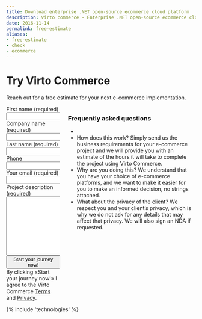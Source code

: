 ```yaml
---
title: Download enterprise .NET open-source ecommerce cloud platform
description: Virto commerce - Enterprise .NET open-source ecommerce cloud platform. Try Now!
date: 2016-11-14
permalink: free-estimate
aliases: 
- free-estimate
- check
- ecommerce
---
```

<div class="roadmap __responsive">
	<h1 class="head-title">Try Virto Commerce</h1>
	<p class="text">Reach out for a free estimate for your next e-commerce implementation.</p>
	<div class="columns">
		<div class="column">
			<div class="block">
                <form action="" method="post">
                    <input id="Contact[Subject]" type="hidden" name="Contact[Subject]" value="Free Estimate" />
                    <input id="Contact[RedirectUrl]" type="hidden" name="Contact[RedirectUrl]" value="~/thank-you" />
                    <div class="column">
                        <div class="control-group">
                            <label for="FullName">First name (required)</label>
                            <input id="Contact[FirstName]" tabindex="1" type="text" name="Contact[FirstName]" class="form-input" required="required" autocomplete="given-name" />
                        </div>
                        <div class="control-group">
                            <label for="CompanyName">Company name (required)</label>
                            <input id="Contact[CompanyName]" tabindex="3" type="text" name="Contact[CompanyName]" class="form-input" required="required" autocomplete="organization" />
                        </div>
                    </div>
                    <div class="column">
                        <div class="control-group">
                            <label for="LastName">Last name (required)</label>
                            <input id="Contact[LastName]" tabindex="2" type="text" name="Contact[LastName]" class="form-input" required="required" autocomplete="family-name" />
                        </div>
                        <div class="control-group">
                            <label for="Phone">Phone</label>
                            <input id="Contact[Phone]" type="tel" tabindex="4" name="Contact[Phone]" class="form-input" autocomplete="mobile" />
                        </div>
                    </div>
                    <div class="control-group">
                        <label for="Email">Your email (required)</label>
                        <input id="Contact[Email]" tabindex="5" type="text" name="Contact[Email]" class="form-input" required="required" autocomplete="email" />
                    </div>
                    <div class="control-group">
                        <label for="Message">Project description (required)</label>
                        <textarea id="Contact[Message]" rows="10" cols="30" name="Contact[Message]" class="form-text" required="required" tabindex="10"></textarea>
                    </div>
                    <div class="control-group">
                        <button type="submit" class="btn __medium __round __yellow __ucase" style="width:100%" tabindex="7">Start your journey now!</button>
                    </div>
                    <div class="control-group">
                        <label class="text-14">By clicking «Start your journey now!» I agree to the Virto Commerce <a href="/terms">Terms</a> and <a href="/privacy">Privacy</a>.</label>
                    </div>
                </form>
			</div>
		</div>
		<div class="column">
			<h3>Frequently asked questions</h3>
			<div class="block">
				<ul class="list">
					<li>
                        <li>
						    <span class="title">How does this work?</span>
						    <span class="descr">Simply send us the business requirements for your e-commerce project and we will provide you with an estimate of the hours it will take to complete the project using Virto Commerce.</span>
					    </li>
                        <li>
						    <span class="title">Why are you doing this?</span>
						    <span class="descr">We understand that you have your choice of e-commerce platforms, and we want to make it easier for you to make an informed decision, no strings attached.</span>
					    </li>
                        <li>
						    <span class="title">What about the privacy of the client? </span>
						    <span class="descr">We respect you and your client’s privacy, which is why we do not ask for any details that may affect that privacy. We will also sign an NDA if requested.</span>
					    </li>
					</li>
				</ul>
			</div>
		</div>		
	</div> 
</div>
{% include 'technologies' %}
